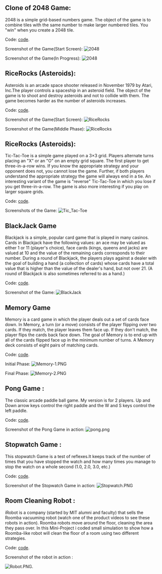 ## Clone of 2048 Game:
2048 is a simple grid-based numbers game. The object of the game is to combine tiles with the same number to make larger numbered tiles. You "win" when you create a 2048 tile.

Code: [code](http://www.codeskulptor.org/#user41_vQaQAQqJsq_12.py).

Screenshot of the Game(Start Screen):
![2048](https://raw.githubusercontent.com/chaitanya6761/Python-Mini-Projects/master/screenshots/2048-1.PNG)

Screenshot of the Game(In Progress): 
![2048](https://raw.githubusercontent.com/chaitanya6761/Python-Mini-Projects/master/screenshots/2048-2.PNG)

## RiceRocks (Asteroids):
Asteroids is an arcade space shooter released in November 1979 by Atari, Inc.The player controls a spaceship in an asteroid field. The object of the game is to shoot and destroy asteroids and not to collide with them. The game becomes harder as the number of asteroids increases.

Code: [code](http://www.codeskulptor.org/#user40_u8JY81uxo8_7.py).

Screenshot of the Game(Start Screen):
![RiceRocks](https://raw.githubusercontent.com/chaitanya6761/Python-Mini-Projects/master/screenshots/Ricerocks-1.PNG)

Screenshot of the Game(Middle Phase): 
![RiceRocks](https://raw.githubusercontent.com/chaitanya6761/Python-Mini-Projects/master/screenshots/Ricerocks-2.png)

## RiceRocks (Asteroids):
Tic-Tac-Toe is a simple game played on a 3×3 grid. Players alternate turns placing an "X" or an "O" on an empty grid square. The first player to get three-in-a-row wins. If you know the appropriate strategy and your opponent does not, you cannot lose the game. Further, if both players understand the appropriate strategy the game will always end in a tie. An interesting variant of the game is "reverse" Tic-Tac-Toe in which you lose if you get three-in-a-row. The game is also more interesting if you play on larger square grids.

Code: [code](http://www.codeskulptor.org/#user41_kdyoHStp9g_5.py).

Screenshots of the Game:
![Tic_Tac-Toe](https://raw.githubusercontent.com/chaitanya6761/Python-Mini-Projects/master/screenshots/Tic-Tac-Toe.jpg)


## BlackJack Game
Blackjack is a simple, popular card game that is played in many casinos. Cards in Blackjack have the following values: an ace may be valued as either 1 or 11 (player's choice), face cards (kings, queens and jacks) are valued at 10 and the value of the remaining cards corresponds to their number. During a round of Blackjack, the players plays against a dealer with the goal of building a hand (a collection of cards) whose cards have a total value that is higher than the value of the dealer's hand, but not over 21.  (A round of Blackjack is also sometimes referred to as a hand.)

Code: [code](http://www.codeskulptor.org/#user40_VCTO8mDaRGFhptd_0.py).

Screenshot of the Game:
![BlackJack](https://raw.githubusercontent.com/chaitanya6761/Python-Mini-Projects/master/screenshots/Blackjack.PNG)

## Memory Game
Memory is a card game in which the player deals out a set of cards face down. In Memory, a turn (or a move) consists of the player flipping over two cards. If they match, the player leaves them face up. If they don't match, the player flips the cards back face down. The goal of Memory is to end up with all of the cards flipped face up in the minimum number of turns.  A Memory deck consists of eight pairs of matching cards.

Code: [code](http://www.codeskulptor.org/#user40_Xr1Ak2FH0Q2JZay.py).

Initial Phase:
![Memory-1.PNG](https://raw.githubusercontent.com/chaitanya6761/Python-Mini-Projects/master/screenshots/Memory-1.PNG)

Final Phase:
![Memory-2.PNG](https://raw.githubusercontent.com/chaitanya6761/Python-Mini-Projects/master/screenshots/Memory-2.PNG)

## Pong Game :
The classic arcade paddle ball game. My version is for 2 players. Up and Down arrow keys control the right paddle and the W and S keys control the left paddle. 

Code: [code](http://www.codeskulptor.org/#user40_5cMzCDW4aFbcbqs_6.py). 

Screenshot of the Pong Game in action:
![pong.png](https://raw.githubusercontent.com/chaitanya6761/Python-Mini-Projects/master/screenshots/Pong.PNG)

## Stopwatch Game :
This stopwatch Game is  a test of reflexes.It keeps track of the number of times that you have stopped the watch and how many times you manage to stop the watch on a whole second (1.0, 2.0, 3.0, etc.)

Code: [code](http://www.codeskulptor.org/#user40_mrp098MiTF_4.py).

Screenshot of the Stopwatch Game in action:
![Stopwatch.PNG](https://raw.githubusercontent.com/chaitanya6761/Python-Mini-Projects/master/screenshots/Stopwatch.PNG)

## Room Cleaning Robot :
iRobot is a company (started by MIT alumni and faculty) that sells the Roomba vacuuming robot (watch one of the product videos to see these robots in action). Roomba robots move around the floor, cleaning the area they pass over. In this Mini-Project  i coded small  simulation to show how a Roomba-like robot will clean the floor of a room using two different strategies.

Code: [code](https://github.com/chaitanya6761/Python-Mini-Projects/tree/master/RoomCleaningRobot).

Screenshot of the robot in action :


![Robot.PNG](https://raw.githubusercontent.com/chaitanya6761/Python-Mini-Projects/master/screenshots/Robot.PNG).

